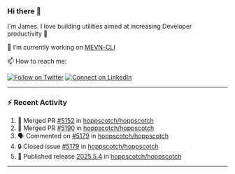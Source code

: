 ### Hi there 👋

I'm James. I love building utilities aimed at increasing Developer productivity :raised_hands: 

🔭 I’m currently working on [MEVN-CLI](https://github.com/madlabsinc/mevn-cli)

📫 How to reach me:

[![Follow on Twitter](https://img.shields.io/badge/--twitter?label=Twitter&logo=Twitter&style=social)](https://twitter.com/james_madhacks) [![Connect on LinkedIn](https://img.shields.io/badge/--linkedin?label=LinkedIn&logo=LinkedIn&style=social)](https://www.linkedin.com/in/jamesgeorge007)

---

### :zap: Recent Activity

<!--START_SECTION:activity-->
1. 🎉 Merged PR [#5152](https://github.com/hoppscotch/hoppscotch/pull/5152) in [hoppscotch/hoppscotch](https://github.com/hoppscotch/hoppscotch)
2. 🎉 Merged PR [#5190](https://github.com/hoppscotch/hoppscotch/pull/5190) in [hoppscotch/hoppscotch](https://github.com/hoppscotch/hoppscotch)
3. 🗣 Commented on [#5179](https://github.com/hoppscotch/hoppscotch/issues/5179#issuecomment-3000831090) in [hoppscotch/hoppscotch](https://github.com/hoppscotch/hoppscotch)
4. 🔒 Closed issue [#5179](https://github.com/hoppscotch/hoppscotch/issues/5179) in [hoppscotch/hoppscotch](https://github.com/hoppscotch/hoppscotch)
5. 🚀 Published release [2025.5.4](https://github.com/hoppscotch/hoppscotch/releases/tag/2025.5.4) in [hoppscotch/hoppscotch](https://github.com/hoppscotch/hoppscotch)
<!--END_SECTION:activity-->

---

<!--
**jamesgeorge007/jamesgeorge007** is a ✨ _special_ ✨ repository because its `README.md` (this file) appears on your GitHub profile.

Here are some ideas to get you started:

- 🌱 I’m currently learning ...
- 👯 I’m looking to collaborate on ...
- 🤔 I’m looking for help with ...
- 💬 Ask me about ...
- 😄 Pronouns: ...
- ⚡ Fun fact: ...
-->
